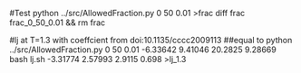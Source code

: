 #Test
    python ../src/AllowedFraction.py 0 50 0.01 >frac
    diff frac frac_0_50_0.01 && rm frac

#lj at T=1.3 with coeffcient from doi:10.1135/cccc2009113 
    ##equal to python ../src/AllowedFraction.py 0 50 0.01 -6.33642 9.41046 20.2825 9.28669
    bash lj.sh -3.31774 2.57993 2.9115 0.698 >lj_1.3  
